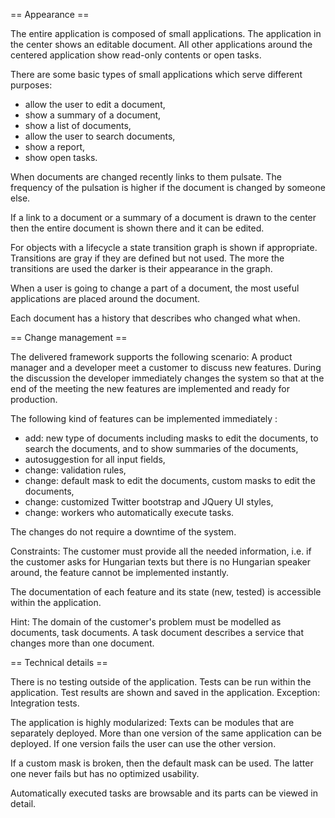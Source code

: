 
== Appearance ==

The entire application is composed of small applications.
The application in the center shows an editable document.
All other applications around the centered application show read-only contents or open tasks.

There are some basic types of small applications which serve different purposes:
* allow the user to edit a document,
* show a summary of a document,
* show a list of documents,
* allow the user to search documents,
* show a report,
* show open tasks.

When documents are changed recently links to them pulsate. The frequency of the pulsation is higher if the document is changed by someone else.

If a link to a document or a summary of a document is drawn to the center then the entire document is shown there and it can be edited.

For objects with a lifecycle a state transition graph is shown if appropriate. Transitions are gray if they are defined but not used. The more the transitions are used the darker is their appearance in the graph.

When a user is going to change a part of a document, the most useful applications are placed around the document.

Each document has a history that describes who changed what when.

== Change management ==

The delivered framework supports the following scenario: A product manager and a developer meet a customer to discuss new features. During the discussion the developer immediately changes the system so that at the end of the meeting the new features are implemented and ready for production.

The following kind of features can be implemented immediately :
* add: new type of documents including masks to edit the documents, to search the documents, and to show summaries of the documents,
* autosuggestion for all input fields,
* change: validation rules,
* change: default mask to edit the documents, custom masks to edit the documents,
* change: customized Twitter bootstrap and JQuery UI styles,
* change: workers who automatically execute tasks.

The changes do not require a downtime of the system.

Constraints: The customer must provide all the needed information, i.e. if the customer asks for Hungarian texts but there is no Hungarian speaker around, the feature cannot be implemented instantly.

The documentation of each feature and its state (new, tested) is accessible within the application.

Hint: The domain of the customer's problem must be modelled as documents, task documents. A task document describes a service that changes more than one document.

== Technical details ==

There is no testing outside of the application. Tests can be run within the application. Test results are shown and saved in the application. Exception: Integration tests.

The application is highly modularized: Texts can be modules that are separately deployed. More than one version of the same application can be deployed. If one version fails the user can use the other version.

If a custom mask is broken, then the default mask can be used. The latter one never fails but has no optimized usability.

Automatically executed tasks are browsable and its parts can be viewed in detail. 
